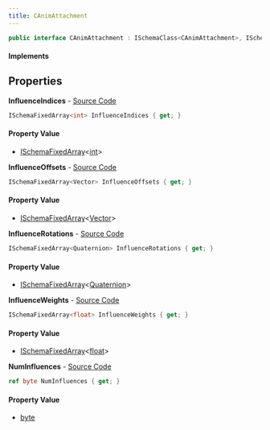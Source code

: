 ```yaml
---
title: CAnimAttachment
---
```


```csharp
public interface CAnimAttachment : ISchemaClass<CAnimAttachment>, ISchemaField, ISchemaClass, INativeHandle
```

#### Implements

## Properties

**InfluenceIndices** - [Source Code](https://github.com/swiftly-solution/swiftlys2/blob/main/managed/src/SwiftlyS2.Generated/Schemas/Interfaces/CAnimAttachment.cs#L20)

```csharp
ISchemaFixedArray<int> InfluenceIndices { get; }
```

#### Property Value

- [ISchemaFixedArray](/docs/api/shared/schemas/ischemafixedarray-1)<[int](https://learn.microsoft.com/dotnet/api/system.int32)>

**InfluenceOffsets** - [Source Code](https://github.com/swiftly-solution/swiftlys2/blob/main/managed/src/SwiftlyS2.Generated/Schemas/Interfaces/CAnimAttachment.cs#L18)

```csharp
ISchemaFixedArray<Vector> InfluenceOffsets { get; }
```

#### Property Value

- [ISchemaFixedArray](/docs/api/shared/schemas/ischemafixedarray-1)<[Vector](/docs/api/shared/natives/vector)>

**InfluenceRotations** - [Source Code](https://github.com/swiftly-solution/swiftlys2/blob/main/managed/src/SwiftlyS2.Generated/Schemas/Interfaces/CAnimAttachment.cs#L16)

```csharp
ISchemaFixedArray<Quaternion> InfluenceRotations { get; }
```

#### Property Value

- [ISchemaFixedArray](/docs/api/shared/schemas/ischemafixedarray-1)<[Quaternion](/docs/api/shared/natives/quaternion)>

**InfluenceWeights** - [Source Code](https://github.com/swiftly-solution/swiftlys2/blob/main/managed/src/SwiftlyS2.Generated/Schemas/Interfaces/CAnimAttachment.cs#L22)

```csharp
ISchemaFixedArray<float> InfluenceWeights { get; }
```

#### Property Value

- [ISchemaFixedArray](/docs/api/shared/schemas/ischemafixedarray-1)<[float](https://learn.microsoft.com/dotnet/api/system.single)>

**NumInfluences** - [Source Code](https://github.com/swiftly-solution/swiftlys2/blob/main/managed/src/SwiftlyS2.Generated/Schemas/Interfaces/CAnimAttachment.cs#L24)

```csharp
ref byte NumInfluences { get; }
```

#### Property Value

- [byte](https://learn.microsoft.com/dotnet/api/system.byte)

